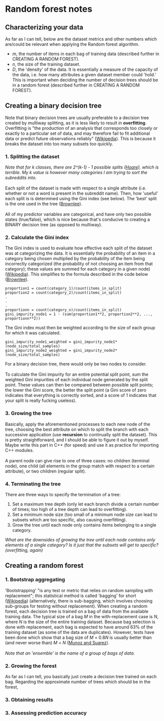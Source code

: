 # Random forest notes


## Characterizing your data

As far as I can tell, below are the dataset metrics and other numbers which are/could be relevant when applying the Random forest algorithm. 
* *m*, the number of items in each bag of training data (described further in CREATING A RANDOM FOREST).
* *n*, the size of the training dataset. 
* *D*, the 'density' of the data. It is essentially a measure of the capacity of the data, i.e. how many   attributes a given dataset member could 'hold.' This is important when deciding the number of decision trees should be in a random forest (described further in CREATING A RANDOM FOREST).


## Creating a binary decision tree

Note that binary decision trees are usually preferable to a decision tree created by multiway splitting, as it is less likely to result in **overfitting**. Overfitting is "the production of an analysis that corresponds too closely or exactly to a particular set of data, and may therefore fail to fit additional data or predict future observations reliably" ([Wikipedia][1]). This is because it breaks the dataset into too many subsets too quickly.  

### 1. Splitting the dataset
*Note that for k classes, there are 2^(k-1) - 1 possible splits ([Hoare][3]), which is terrible. My k value is however many categories I am trying to sort the subreddits into.* <br/>
<br/>
Each split of the dataset is made with respect to a single attribute (i.e. whether or not a word is present in the subreddit name). Then, how 'useful' each split is is determined using the Gini index (see below). The 'best' split is the one used in the tree ([Brownlee][2]). <br/>
<br/>
All of my predictor variables are categorical, and have only two possible states (true/false), which is nice because that's conducive to creating a BINARY decision tree (as opposed to multiway). 

### 2. Calculate the Gini index
The Gini index is used to evaluate how effective each split of the dataset was at categorizing the data. It is essentially the probability of an item in a category being chosen multiplied by the probability of the item being incorrectly categorized (the probability of not choosing an item from that category); these values are summed for each category in a given node) ([Wikipedia][4]). This simplifies to the formula described in the code below ([Brownlee][2]). <br/>

```
proportion1 = count(category_1)/count(items_in_split)
proportion2 = count(category_2)/count(items_in_split)
.
.
.
proportionn = count(category_n)/count(items_in_split)                    
gini_impurity_node1 = 1 - (sum(proportion1**2, proportion2**2, ..., proportionn**2))
```
The Gini index must then be weighted according to the size of each group for which it was calculated. <br/>

```
gini_impurity_node1_weighted = gini_impurity_node1*(node_size/total_samples)
gini_impurity_node2_weighted = gini_impurity_node2*(node_size/total_samples)
```
For a binary decision tree, there would only be two nodes to consider. <br/>
<br/>
To calculate the Gini impurity for an entire potential split point, sum the weighted Gini impurities of each individual node generated by the split point. These values can then be compared between possible split points; the lower the Gini score, the better the split point (a Gini score of zero indicates that everything is correctly sorted, and a score of 1 indicates that your split is really fucking useless).  

### 3. Growing the tree

Basically, apply the aforementioned processes to each new node of the tree, choosing the best attribute on which to split the branch with each successive application (use **recursion** to continually split the dataset). This is pretty straightforward, and I should be able to figure it out by myself. Maybe write this part in C++ (for speed) and use it as practice for importing C++ modules. <br/>
<br/>
A parent node can give rise to one of three cases: no children (terminal node), one child (all elements in the group match with respect to a certain attribute), or two children (regular split). 

### 4. Terminating the tree

There are three ways to specify the termination of a tree: <br/>
1. Set a maximum tree depth (only let each branch divide a certain number of times; too high of a tree depth can lead to overfitting).
2. Set a minimum node size (too small of a minimum node size can lead to subsets which are too specific, also causing overfitting).
3. Grow the tree until each node only contains items belonging to a single category.

*What are the downsides of growing the tree until each node contains only elements of a single category? Is it just that the subsets will get to specific? (overfitting, again)*


## Creating a random forest

### 1. Bootstrap aggregating

'Bootstrapping' "is any test or metric that relies on random sampling with replacement"; this statistical method is called 'bagging' for short ([Wikipedia][5]) (alternatively, there is sub-bagging, which involves choosing sub-groups for testing without replacement). When creating a random forest, each decision tree is trained on a bag of data from the available training data. The typical size of a bag *M* in the with-replacement case is *N*, where *N* is the size of the entire training dataset. Because bag selection is done with replacement, each bag is expected to have around 63% of the training dataset (as some of the data are duplicates). However, tests have been done which show that a bag size of *M* = 0.8*N* is usually better than (and never worse than) *M* = *N* ([Munoz and Suarez][6]). <br/>
<br/>
*Note that an 'ensemble' is the name of a group of bags of data.* 

### 2. Growing the forest

As far as I can tell, you basically just create a decision tree trained on each bag. Regarding the approximate number of trees which should be in the forest, 

### 3. Obtaining results


### 3. Assessing prediction accuracy


[1]: https://en.wikipedia.org/wiki/Overfitting
[2]: https://machinelearningmastery.com/implement-decision-tree-algorithm-scratch-python/
[3]: https://www.displayr.com/how-is-splitting-decided-for-decision-trees/
[4]: https://en.wikipedia.org/wiki/Decision_tree_learning#Gini_impurity
[5]: https://en.wikipedia.org/wiki/Bootstrapping_(statistics)
[6]: https://www.sciencedirect.com/science/article/abs/pii/S003132030900212X?via%3Dihub
